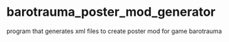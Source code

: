 # barotrauma_poster_mod_generator
program that generates xml files to create poster mod for game barotrauma
